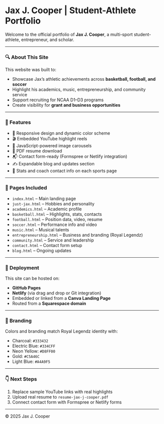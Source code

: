 
# Jax J. Cooper | Student-Athlete Portfolio

Welcome to the official portfolio of **Jax J. Cooper**, a multi-sport student-athlete, entrepreneur, and scholar.

---

### 🔍 About This Site

This website was built to:

- Showcase Jax’s athletic achievements across **basketball, football, and soccer**
- Highlight his academics, music, entrepreneurship, and community service
- Support recruiting for NCAA D1–D3 programs
- Create visibility for **grant and business opportunities**

---

### 🌟 Features

- 🎯 Responsive design and dynamic color scheme
- 🎬 Embedded YouTube highlight reels
- 🎠 JavaScript-powered image carousels
- 📄 PDF resume download
- 📬 Contact form-ready (Formspree or Netlify integration)
- ✍️ Expandable blog and updates section
- 🏅 Stats and coach contact info on each sports page

---

### 📁 Pages Included

- `index.html` – Main landing page
- `just-jax.html` – Hobbies and personality
- `academics.html` – Academic profile
- `basketball.html` – Highlights, stats, contacts
- `football.html` – Position data, video, resume
- `soccer.html` – Performance info and video
- `music.html` – Musical talents
- `entrepreneurship.html` – Business and branding (Royal Legendz)
- `community.html` – Service and leadership
- `contact.html` – Contact form setup
- `blog.html` – Ongoing updates

---

### 🚀 Deployment

This site can be hosted on:

- **GitHub Pages**
- **Netlify** (via drag and drop or Git integration)
- Embedded or linked from a **Canva Landing Page**
- Routed from a **Squarespace domain**

---

### 👑 Branding

Colors and branding match Royal Legendz identity with:

- Charcoal: `#333432`
- Electric Blue: `#334CFF`
- Neon Yellow: `#D8FF00`
- Gold: `#C5A46C`
- Light Blue: `#A4A9F5`

---

### 👇 Next Steps

1. Replace sample YouTube links with real highlights
2. Upload real resume to `resume-jax-j-cooper.pdf`
3. Connect contact form with Formspree or Netlify forms

---

&copy; 2025 Jax J. Cooper
